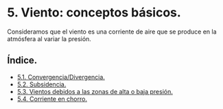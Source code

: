 
# 5. Viento: conceptos básicos.

Consideramos que el viento es una corriente de aire que se produce en la atmósfera al variar la presión.

## Índice.

- [5.1. Convergencia/Divergencia.](./03-5-1-CONVERGENCIA-DIVERGENCIA.md)
- [5.2. Subsidencia.](./03-5-2-SUBSIDENCIA.md)
- [5.3. Vientos debidos a las zonas de alta o baja presión.](./03-5-3-VIENTOS-DEBIDOS-A-LAS-ZONAS-DE-ALTA-O-BAJA-PRESION.md)
- [5.4. Corriente en chorro.](./03-5-4-CORRIENTE-DE-CHORRO.md)

